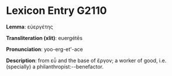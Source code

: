 # Lexicon Entry G2110

**Lemma**: εὐεργέτης

**Transliteration (xlit)**: euergétēs

**Pronunciation**: yoo-erg-et'-ace

**Description**:
from εὖ and the base of ἔργον; a worker of good, i.e. (specially) a philanthropist:--benefactor.
